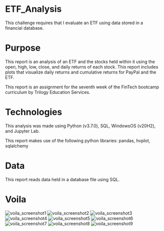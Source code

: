# ETF_Analysis
This challenge requires that I evaluate an ETF using data stored in a financial database. 

# Purpose
This report is an analysis of an ETF and the stocks held within it using the open, high, low, close, and daily returns of each stock. This report includes plots that visualize daily returns and cumulative returns for PayPal and the ETF. 

This report is an assignment for the seventh week of the FinTech bootcamp curriculum by Trilogy Education Services. 

# Technologies
This analysis was made using Python (v3.7.0), SQL, WindowsOS (v20H2), and Jupyter Lab.

This report makes use of the following python libraries:
pandas, hvplot, sqlalchemy

# Data
This report reads data held in a database file using SQL. 

# Voila
![voila_screenshot1](https://user-images.githubusercontent.com/63683699/153798442-af80d9b1-8241-47ff-bb50-ddc259a722b1.jpg)
![voila_screenshot2](https://user-images.githubusercontent.com/63683699/153798444-dc718648-6359-45ef-b3d9-bec7c48ccb11.jpg)
![voila_screenshot3](https://user-images.githubusercontent.com/63683699/153798445-8f22bec5-8ba8-41fc-b168-a5f2d83dd86c.jpg)
![voila_screenshot4](https://user-images.githubusercontent.com/63683699/153798446-3f3e5278-307c-45b0-861a-69e724ed469d.jpg)
![voila_screenshot5](https://user-images.githubusercontent.com/63683699/153798447-a4f25e65-9d92-4043-914c-0b84f9d39d48.jpg)
![voila_screenshot6](https://user-images.githubusercontent.com/63683699/153798448-df95e3d7-8434-4f4c-8d35-f87f0f97da9a.jpg)
![voila_screenshot7](https://user-images.githubusercontent.com/63683699/153798450-e4d035c1-3954-4a9d-a605-9e55774d4749.jpg)
![voila_screenshot8](https://user-images.githubusercontent.com/63683699/153798452-5e6093b2-0947-4602-866c-349861cdd69f.jpg)
![voila_screenshot9](https://user-images.githubusercontent.com/63683699/153798439-eab130a7-e2d6-474c-8ce1-60068790fafa.jpg)

